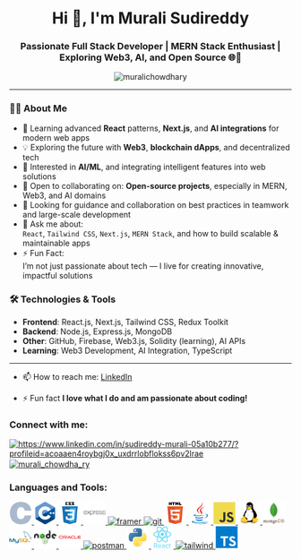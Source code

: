 <h1 align="center">Hi 👋, I'm Murali Sudireddy</h1>
<h3 align="center">
  Passionate Full Stack Developer | MERN Stack Enthusiast | Exploring Web3, AI, and Open Source 🌐🚀
</h3>

<p align="center">
  <img src="https://komarev.com/ghpvc/?username=muralichowdhary&label=Profile%20views&color=0e75b6&style=flat" alt="muralichowdhary" />
</p>

---

### 👨‍💻 About Me


- 🌱 Learning advanced **React** patterns, **Next.js**, and **AI integrations** for modern web apps
- 💡 Exploring the future with **Web3**, **blockchain dApps**, and decentralized tech
- 🧠 Interested in **AI/ML**, and integrating intelligent features into web solutions
- 👯 Open to collaborating on: **Open-source projects**, especially in MERN, Web3, and AI domains
- 🤝 Looking for guidance and collaboration on best practices in teamwork and large-scale development
- 💬 Ask me about:  
  `React`, `Tailwind CSS`, `Next.js`, `MERN Stack`, and how to build scalable & maintainable apps
- ⚡ Fun Fact:  
  I’m not just passionate about tech — I live for creating innovative, impactful solutions 

### 🛠️ Technologies & Tools
- **Frontend**: React.js, Next.js, Tailwind CSS, Redux Toolkit
- **Backend**: Node.js, Express.js, MongoDB
- **Other**: GitHub, Firebase, Web3.js, Solidity (learning), AI APIs
- **Learning**: Web3 Development, AI Integration, TypeScript

---


- 📫 How to reach me: [LinkedIn](https://www.linkedin.com/in/sudireddy-murali-05a10b277/?profileId=ACoAAEN4RoYBGj0x_UxdRRLOBflOkSs6pV2LRAE)

- ⚡ Fun fact **I love what I do and am passionate about coding!**

<h3 align="left">Connect with me:</h3>
<p align="left">
<a href="https://linkedin.com/in/https://www.linkedin.com/in/sudireddy-murali-05a10b277/?profileid=acoaaen4roybgj0x_uxdrrlobflokss6pv2lrae" target="blank"><img align="center" src="https://raw.githubusercontent.com/rahuldkjain/github-profile-readme-generator/master/src/images/icons/Social/linked-in-alt.svg" alt="https://www.linkedin.com/in/sudireddy-murali-05a10b277/?profileid=acoaaen4roybgj0x_uxdrrlobflokss6pv2lrae" height="30" width="40" /></a>
<a href="https://instagram.com/murali_chowdha_ry" target="blank"><img align="center" src="https://raw.githubusercontent.com/rahuldkjain/github-profile-readme-generator/master/src/images/icons/Social/instagram.svg" alt="murali_chowdha_ry" height="30" width="40" /></a>
</p>

<h3 align="left">Languages and Tools:</h3>
<p align="left"> <a href="https://www.cprogramming.com/" target="_blank" rel="noreferrer"> <img src="https://raw.githubusercontent.com/devicons/devicon/master/icons/c/c-original.svg" alt="c" width="40" height="40"/> </a> <a href="https://www.w3schools.com/cpp/" target="_blank" rel="noreferrer"> <img src="https://raw.githubusercontent.com/devicons/devicon/master/icons/cplusplus/cplusplus-original.svg" alt="cplusplus" width="40" height="40"/> </a> <a href="https://www.w3schools.com/css/" target="_blank" rel="noreferrer"> <img src="https://raw.githubusercontent.com/devicons/devicon/master/icons/css3/css3-original-wordmark.svg" alt="css3" width="40" height="40"/> </a> <a href="https://expressjs.com" target="_blank" rel="noreferrer"> <img src="https://raw.githubusercontent.com/devicons/devicon/master/icons/express/express-original-wordmark.svg" alt="express" width="40" height="40"/> </a> <a href="https://www.framer.com/" target="_blank" rel="noreferrer"> <img src="https://www.vectorlogo.zone/logos/framer/framer-icon.svg" alt="framer" width="40" height="40"/> </a> <a href="https://git-scm.com/" target="_blank" rel="noreferrer"> <img src="https://www.vectorlogo.zone/logos/git-scm/git-scm-icon.svg" alt="git" width="40" height="40"/> </a> <a href="https://www.w3.org/html/" target="_blank" rel="noreferrer"> <img src="https://raw.githubusercontent.com/devicons/devicon/master/icons/html5/html5-original-wordmark.svg" alt="html5" width="40" height="40"/> </a> <a href="https://www.java.com" target="_blank" rel="noreferrer"> <img src="https://raw.githubusercontent.com/devicons/devicon/master/icons/java/java-original.svg" alt="java" width="40" height="40"/> </a> <a href="https://developer.mozilla.org/en-US/docs/Web/JavaScript" target="_blank" rel="noreferrer"> <img src="https://raw.githubusercontent.com/devicons/devicon/master/icons/javascript/javascript-original.svg" alt="javascript" width="40" height="40"/> </a> <a href="https://www.linux.org/" target="_blank" rel="noreferrer"> <img src="https://raw.githubusercontent.com/devicons/devicon/master/icons/linux/linux-original.svg" alt="linux" width="40" height="40"/> </a> <a href="https://www.mongodb.com/" target="_blank" rel="noreferrer"> <img src="https://raw.githubusercontent.com/devicons/devicon/master/icons/mongodb/mongodb-original-wordmark.svg" alt="mongodb" width="40" height="40"/> </a> <a href="https://www.mysql.com/" target="_blank" rel="noreferrer"> <img src="https://raw.githubusercontent.com/devicons/devicon/master/icons/mysql/mysql-original-wordmark.svg" alt="mysql" width="40" height="40"/> </a> <a href="https://nodejs.org" target="_blank" rel="noreferrer"> <img src="https://raw.githubusercontent.com/devicons/devicon/master/icons/nodejs/nodejs-original-wordmark.svg" alt="nodejs" width="40" height="40"/> </a> <a href="https://www.oracle.com/" target="_blank" rel="noreferrer"> <img src="https://raw.githubusercontent.com/devicons/devicon/master/icons/oracle/oracle-original.svg" alt="oracle" width="40" height="40"/> </a> <a href="https://postman.com" target="_blank" rel="noreferrer"> <img src="https://www.vectorlogo.zone/logos/getpostman/getpostman-icon.svg" alt="postman" width="40" height="40"/> </a> <a href="https://www.python.org" target="_blank" rel="noreferrer"> <img src="https://raw.githubusercontent.com/devicons/devicon/master/icons/python/python-original.svg" alt="python" width="40" height="40"/> </a> <a href="https://reactjs.org/" target="_blank" rel="noreferrer"> <img src="https://raw.githubusercontent.com/devicons/devicon/master/icons/react/react-original-wordmark.svg" alt="react" width="40" height="40"/> </a> <a href="https://tailwindcss.com/" target="_blank" rel="noreferrer"> <img src="https://www.vectorlogo.zone/logos/tailwindcss/tailwindcss-icon.svg" alt="tailwind" width="40" height="40"/> </a> <a href="https://www.typescriptlang.org/" target="_blank" rel="noreferrer"> <img src="https://raw.githubusercontent.com/devicons/devicon/master/icons/typescript/typescript-original.svg" alt="typescript" width="40" height="40"/> </a> </p>
